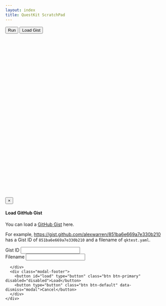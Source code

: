 ```yaml
---
layout: index
title: QuestKit ScratchPad
---
```


<style type="text/css" media="screen">
    #editor { 
        position: absolute;
        top: 0;
        right: 0;
        bottom: 0;
        left: 0;
    }
</style>

<div class="row" style="margin-bottom: 10px">
    <button id="run" class="btn btn-success">Run</button>
    <button class="btn btn-primary" data-toggle="modal" data-target="#loadgist">Load Gist</button>
</div>

<div class="row">
    <div class="col-md-6" style="height: 500px">
        <div id="editor"></div>
    </div>
    <div class="col-md-6">
        <div id="output-container"></div>
    </div>
</div>

<div class="modal fade" id="loadgist">
  <div class="modal-dialog">
    <div class="modal-content">
      <div class="modal-header">
        <button type="button" class="close" data-dismiss="modal" aria-label="Close"><span aria-hidden="true">&times;</span></button>
        <h4 class="modal-title">Load GitHub Gist</h4>
      </div>
      <div class="modal-body">
        <p>You can load a <a href="https://gist.github.com/" target="_blank">GitHub Gist</a> here.</p>
        <p>For example, <a href="https://gist.github.com/alexwarren/851ba6e669a7e330b210" target="_blank">https://gist.github.com/alexwarren/851ba6e669a7e330b210</a> has a Gist ID of <code>851ba6e669a7e330b210</code> and a filename of <code>qktest.yaml</code>.</p>
        <form>
          <div class="form-group">
            <label for="gistid">Gist ID</label>
            <input type="text" class="form-control" id="gistid">
          </div>
          <div class="form-group">
            <label for="filename">Filename</label>
            <input type="text" class="form-control" id="filename">
          </div>
        </form>

      </div>
      <div class="modal-footer">
        <button id="load" type="button" class="btn btn-primary" disabled="disabled">Load</button>
        <button type="button" class="btn btn-default" data-dismiss="modal">Cancel</button>
      </div>
    </div>
  </div>
</div>

<script src="https://cdnjs.cloudflare.com/ajax/libs/ace/1.1.3/ace.js"></script>
<script>
    var $_GET = {};
    document.location.search.replace(/\??(?:([^=]+)=([^&]*)&?)/g, function () {
        function decode(s) {
            return decodeURIComponent(s.split("+").join(" "));
        }
        $_GET[decode(arguments[1])] = decode(arguments[2]);
    });

    var editor = ace.edit("editor");
    editor.setTheme("ace/theme/eclipse");
    editor.getSession().setMode("ace/mode/yaml");
    editor.getSession().setUseWrapMode(true);
    editor.focus();

    if ($_GET["gistid"] && $_GET["filename"]) {
        var gistid = $_GET["gistid"];
        var filename = $_GET["filename"];
        $("#gistid").val(gistid);
        $("#filename").val(filename);
        $.ajax({
            url: "https://api.github.com/gists/" + gistid,
            type: "GET",
            dataType: "jsonp"
        }).success(function (gistdata) {
            var content = gistdata.data.files[filename].content;
            editor.setValue(content, -1);
        });
    }
    else {
        var url = $_GET["src"] || "{{site.baseurl}}/samples/example.yaml";
        $.get(url, function (data) {
            editor.setValue(data, -1);
        });
    } 

    $("#run").click(function () {
        $("#output").remove();
        $("#input").remove();
        $.post("http://questkit.textadventures.co.uk", editor.getValue(), function (data) {
            $("<div/>", { id: "output", style: "max-height: 400px" })
                .appendTo("#output-container");

            if (data.indexOf("Failed") === 0) {
                $("#output").html(data);
                return;
            }

            $("<input/>", { id: "input", 'class': "form-control", placeholder: 'Type here...' })
                .appendTo("#output-container");

            eval(data);
            $("#output").questkit({ input: "#input", scroll: "element" });
        });
    });

    var setLoadEnabled = function () {
        if ($("#gistid").val() && $("#filename").val()) {
            $("#load").removeAttr("disabled");
        }
        else {
            $("#load").attr("disabled", "disabled");
        }
    };

    $("#gistid").on("input", function () {
        setLoadEnabled();
    });

    $("#filename").on("input", function () {
        setLoadEnabled();
    });

    $("#load").click(function () {
        window.location = "/scratchpad/?gistid=" + $("#gistid").val() + "&filename=" + $("#filename").val();
    });
</script>